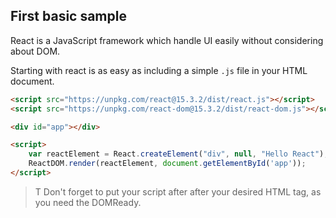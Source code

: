## First basic sample

React is a JavaScript framework which handle UI easily without considering about DOM.

Starting with react is as easy as including a simple `.js` file in your HTML document.



```html
<script src="https://unpkg.com/react@15.3.2/dist/react.js"></script>
<script src="https://unpkg.com/react-dom@15.3.2/dist/react-dom.js"></script>

<div id="app"></div>

<script>
    var reactElement = React.createElement("div", null, "Hello React");
    ReactDOM.render(reactElement, document.getElementById('app'));
</script>
```


>T Don't forget to put your script after after your desired HTML tag,
as you need the DOMReady.